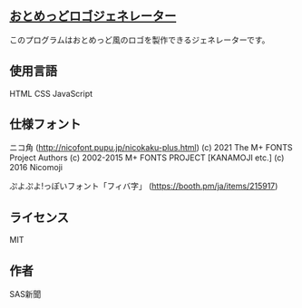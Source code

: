 ## [おとめっどロゴジェネレーター](https://oto-med.web.app)
このプログラムはおとめっど風のロゴを製作できるジェネレーターです。

## 使用言語
HTML
CSS
JavaScript

## 仕様フォント

ニコ角 (http://nicofont.pupu.jp/nicokaku-plus.html)
(c) 2021 The M+ FONTS Project Authors (c) 2002-2015 M+ FONTS PROJECT [KANAMOJI etc.] (c) 2016 Nicomoji

ぷよぷよ!っぽいフォント「フィバ字」 (https://booth.pm/ja/items/215917)

## ライセンス
MIT

## 作者
SAS新聞
